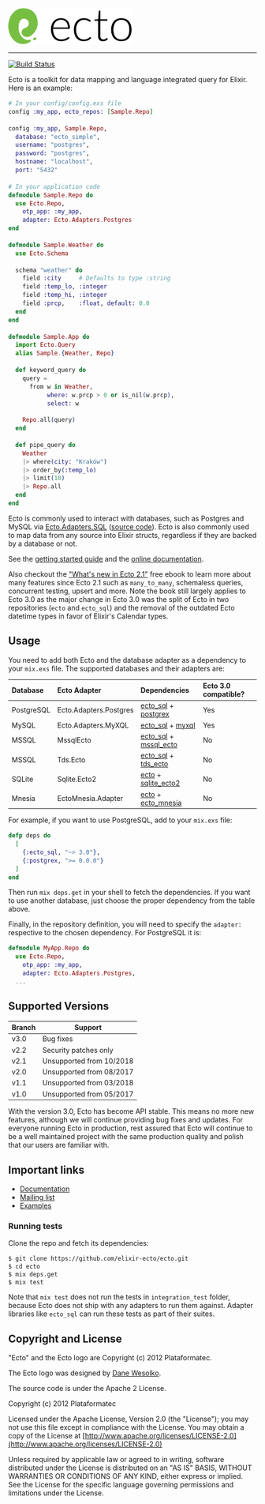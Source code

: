 <img width="250" src="https://github.com/elixir-ecto/ecto/raw/master/guides/images/logo.png" alt="Ecto">

---

[![Build Status](https://travis-ci.org/elixir-ecto/ecto.svg?branch=master)](https://travis-ci.org/elixir-ecto/ecto)

Ecto is a toolkit for data mapping and language integrated query for Elixir. Here is an example:

```elixir
# In your config/config.exs file
config :my_app, ecto_repos: [Sample.Repo]

config :my_app, Sample.Repo,
  database: "ecto_simple",
  username: "postgres",
  password: "postgres",
  hostname: "localhost",
  port: "5432"

# In your application code
defmodule Sample.Repo do
  use Ecto.Repo,
    otp_app: :my_app,
    adapter: Ecto.Adapters.Postgres
end

defmodule Sample.Weather do
  use Ecto.Schema

  schema "weather" do
    field :city     # Defaults to type :string
    field :temp_lo, :integer
    field :temp_hi, :integer
    field :prcp,    :float, default: 0.0
  end
end

defmodule Sample.App do
  import Ecto.Query
  alias Sample.{Weather, Repo}

  def keyword_query do
    query =
      from w in Weather,
           where: w.prcp > 0 or is_nil(w.prcp),
           select: w

    Repo.all(query)
  end

  def pipe_query do
    Weather
    |> where(city: "Kraków")
    |> order_by(:temp_lo)
    |> limit(10)
    |> Repo.all
  end
end
```

Ecto is commonly used to interact with databases, such as Postgres and MySQL via [Ecto.Adapters.SQL](http://hexdocs.pm/ecto_sql) ([source code](https://github.com/elixir-ecto/ecto_sql)). Ecto is also commonly used to map data from any source into Elixir structs, regardless if they are backed by a database or not.

See the [getting started guide](http://hexdocs.pm/ecto/getting-started.html) and the [online documentation](http://hexdocs.pm/ecto).

Also checkout the ["What's new in Ecto 2.1"](http://pages.plataformatec.com.br/ebook-whats-new-in-ecto-2-0) free ebook to learn more about many features since Ecto 2.1 such as `many_to_many`, schemaless queries, concurrent testing, upsert and more. Note the book still largely applies to Ecto 3.0 as the major change in Ecto 3.0 was the split of Ecto in two repositories (`ecto` and `ecto_sql`) and the removal of the outdated Ecto datetime types in favor of Elixir's Calendar types.

## Usage

You need to add both Ecto and the database adapter as a dependency to your `mix.exs` file. The supported databases and their adapters are:

Database   | Ecto Adapter           | Dependencies                                    | Ecto 3.0 compatible?
:----------| :--------------------- | :-----------------------------------------------| :----
PostgreSQL | Ecto.Adapters.Postgres | [ecto_sql][ecto_sql] + [postgrex][postgrex]     | Yes
MySQL      | Ecto.Adapters.MyXQL    | [ecto_sql][ecto_sql] + [myxql][myxql]           | Yes
MSSQL      | MssqlEcto              | [ecto_sql][ecto_sql] + [mssql_ecto][mssql_ecto] | No
MSSQL      | Tds.Ecto               | [ecto_sql][ecto_sql] + [tds_ecto][tds_ecto]     | No
SQLite     | Sqlite.Ecto2           | [ecto][ecto] + [sqlite_ecto2][sqlite_ecto2]     | No
Mnesia     | EctoMnesia.Adapter     | [ecto][ecto] + [ecto_mnesia][ecto_mnesia]       | No

[ecto]: http://github.com/elixir-ecto/ecto
[ecto_sql]: http://github.com/elixir-ecto/ecto_sql
[postgrex]: http://github.com/elixir-ecto/postgrex
[myxql]: http://github.com/elixir-ecto/myxql
[mssql_ecto]: https://github.com/findmypast-oss/mssql_ecto
[tds_ecto]: https://github.com/livehelpnow/tds_ecto
[sqlite_ecto2]: https://github.com/scouten/sqlite_ecto2
[ecto_mnesia]: https://github.com/Nebo15/ecto_mnesia

For example, if you want to use PostgreSQL, add to your `mix.exs` file:

```elixir
defp deps do
  [
    {:ecto_sql, "~> 3.0"},
    {:postgrex, ">= 0.0.0"}
  ]
end
```

Then run `mix deps.get` in your shell to fetch the dependencies. If you want to use another database, just choose the proper dependency from the table above.

Finally, in the repository definition, you will need to specify the `adapter:` respective to the chosen dependency. For PostgreSQL it is:

```elixir
defmodule MyApp.Repo do
  use Ecto.Repo,
    otp_app: :my_app,
    adapter: Ecto.Adapters.Postgres,
  ...
```

## Supported Versions

| Branch | Support                  |
| ------ | ------------------------ |
| v3.0   | Bug fixes                |
| v2.2   | Security patches only    |
| v2.1   | Unsupported from 10/2018 |
| v2.0   | Unsupported from 08/2017 |
| v1.1   | Unsupported from 03/2018 |
| v1.0   | Unsupported from 05/2017 |

With the version 3.0, Ecto has become API stable. This means no more new features, although we will continue providing bug fixes and updates. For everyone running Ecto in production, rest assured that Ecto will continue to be a well maintained project with the same production quality and polish that our users are familiar with.

## Important links

  * [Documentation](http://hexdocs.pm/ecto)
  * [Mailing list](https://groups.google.com/forum/#!forum/elixir-ecto)
  * [Examples](https://github.com/elixir-ecto/ecto/tree/master/examples)

### Running tests

Clone the repo and fetch its dependencies:

    $ git clone https://github.com/elixir-ecto/ecto.git
    $ cd ecto
    $ mix deps.get
    $ mix test

Note that `mix test` does not run the tests in `integration_test` folder, because Ecto does not ship with any adapters to run them against. Adapter libraries like `ecto_sql` can run these tests as part of their suites.

## Copyright and License

"Ecto" and the Ecto logo are Copyright (c) 2012 Plataformatec.

The Ecto logo was designed by [Dane Wesolko](http://www.danewesolko.com).

The source code is under the Apache 2 License.

Copyright (c) 2012 Plataformatec

Licensed under the Apache License, Version 2.0 (the "License");
you may not use this file except in compliance with the License.
You may obtain a copy of the License at [http://www.apache.org/licenses/LICENSE-2.0](http://www.apache.org/licenses/LICENSE-2.0)

Unless required by applicable law or agreed to in writing, software
distributed under the License is distributed on an "AS IS" BASIS,
WITHOUT WARRANTIES OR CONDITIONS OF ANY KIND, either express or implied.
See the License for the specific language governing permissions and
limitations under the License.
